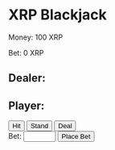 <html>
<head>
  <title>XRP Blackjack</title>
  <link rel="stylesheet" href="style.css">
  <script src="https://unpkg.com/axios/dist/axios.min.js"></script>
 <script>
    // define constants
const CARD_VALUES = {
'ACE': 11,
'2': 2,
'3': 3,
'4': 4,
'5': 5,
'6': 6,
'7': 7,
'8': 8,
'9': 9,
'10': 10,
'JACK': 10,
'QUEEN': 10,
'KING': 10,
};
const CARDS = ['ACE', '2', '3', '4', '5', '6', '7', '8', '9', '10', 'JACK', 'QUEEN', 'KING'];
const STARTING_MONEY = 100;
const MIN_BET = 10;
const MAX_BET = 100;

// define variables
let deck = [];
let dealerHand = [];
let playerHand = [];
let dealerScore = 0;
let playerScore = 0;
let money = STARTING_MONEY;
let bet = 0;

// set up event listeners
document.getElementById('deal-button').addEventListener('click', deal);
document.getElementById('hit-button').addEventListener('click', hit);
document.getElementById('stand-button').addEventListener('click', stand);

// initialize game
shuffleDeck();
updateMoney();
updateBet();

// define functions
function shuffleDeck() {
deck = [];
for (let i = 0; i < 4; i++) {
deck = deck.concat(CARDS);
}
deck = shuffleArray(deck);
}

function shuffleArray(array) {
let currentIndex = array.length;
let temporaryValue;
let randomIndex;

while (0 !== currentIndex) {
randomIndex = Math.floor(Math.random() * currentIndex);
currentIndex -= 1;
temporaryValue = array[currentIndex];
array[currentIndex] = array[randomIndex];
array[randomIndex] = temporaryValue;
}

return array;
}

function updateMoney() {
document.getElementById('money').innerHTML = Money: ${money};
}

function updateBet() {
document.getElementById('bet').innerHTML = Bet: ${bet};
}

function deal() {
// check if bet is within limits and player has enough money
if (bet < MIN_BET || bet > MAX_BET || bet > money) {
alert(Please enter a bet between ${MIN_BET} and ${MAX_BET} and within your budget of ${money}.);
return;
}

// reset scores and hands
dealerScore = 0;
playerScore = 0;
dealerHand = [];
playerHand = [];

// deal initial cards
dealerHand.push(deck.pop());
dealerScore += CARD_VALUES[dealerHand[0]];
updateDealerCards();

playerHand.push(deck.pop());
playerScore += CARD_VALUES[playerHand[0]];
updatePlayerCards();

dealerHand.push(deck.pop());
dealerScore += CARD_VALUES[dealerHand[1]];
updateDealerCards();

playerHand.push(deck.pop());
playerScore += CARD_VALUES[playerHand[1]];
updatePlayerCards();

// check if player has blackjack
if (playerScore === 21) {
endRound(true, 'Blackjack!');
return;
}

// check if dealer has blackjack
if (dealerScore === 21) {
endRound(false, 'Dealer has blackjack.');
return;
}

// enable/disable buttons
document.getElementById('deal-button').disabled = true;
document.getElementById('hit-button').disabled = false;
document.getElementById('stand-button').disabled = false;
}

function hit() {
// add card to player's hand
playerHand.push(deck.pop());
playerScore += CARD_VALUES[playerHand[playerHand.length - 1]];
updatePlayerCards();

// check if player busts
if (playerScore > 21) {
endRound(false, 'You bust!');
}

// check if player gets blackjack
if (playerScore === 21) {
stand();
}
}

function stand() {
// disable buttons
document.getElementById('hit-button').disabled = true;
document.getElementById('stand-button').disabled = true;

// reveal dealer's second card
updateDealerCards(true);

// dealer draws cards until score is at least 17
while (dealerScore < 17) {
dealerHand.push(deck.pop());
dealerScore += CARD_VALUES[dealerHand[dealerHand.length - 1]];
updateDealerCards();
}

// check if dealer busts
if (dealerScore > 21) {
endRound(true, 'Dealer busts!');
return;
}

// compare scores
if (dealerScore > playerScore) {
endRound(false, 'Dealer wins!');
} else if (dealerScore < playerScore) {
endRound(true, 'You win!');
} else {
endRound(true, 'Push!');
}
}

function endRound(playerWins, message) {
if (playerWins) {
money += bet;
} else {
money -= bet;
}
alert(message);
updateMoney();

// enable deal button and disable hit and stand buttons
document.getElementById('deal-button').disabled = false;
document.getElementById('hit-button').disabled = true;
document.getElementById('stand-button').disabled = true;
}

function updateDealerCards(revealSecondCard) {
let dealerCards = '';
for (let i = 0; i < dealerHand.length; i++) {
if (i === 1 && !revealSecondCard) {
dealerCards += '<div class="card back"></div>';
} else {
dealerCards += <div class="card ${dealerHand[i].toLowerCase()}"></div>;
}
}
document.getElementById('dealer-cards').innerHTML = dealerCards;
}

function updatePlayerCards() {
let playerCards = '';
for (let i = 0; i < playerHand.length; i++) {
playerCards += <div class="card ${playerHand[i].toLowerCase()}"></div>;
}
document.getElementById('player-cards').innerHTML = playerCards;
}
  </script>
</head>
<body>
  <h1>XRP Blackjack</h1>
  <p id="money-display">Money: 100 XRP</p>
  <p id="bet-display">Bet: 0 XRP</p>
  <div id="dealer-section">
    <h2>Dealer:</h2>
    <div id="dealer-hand"></div>
    <p id="dealer-score"></p>
  </div>
  <div id="player-section">
    <h2>Player:</h2>
    <div id="player-hand"></div>
    <p id="player-score"></p>
    <div id="player-buttons">
      <button id="hit-button">Hit</button>
      <button id="stand-button">Stand</button>
      <button id="deal-button">Deal</button>
    </div>
    <form id="bet-form">
      <label for="bet-input">Bet:</label>
      <input type="number" id="bet-input" name="bet" min="10" max="100" step="10">
      <button type="submit" id="bet-button">Place Bet</button>
    </form>
  </div>
  <script src="script.js"></script>
</body>
</html>
